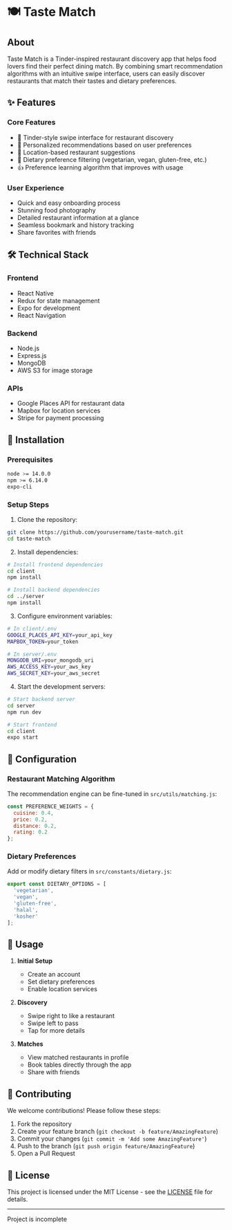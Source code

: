 # 🍽️ Taste Match

## About
Taste Match is a Tinder-inspired restaurant discovery app that helps food lovers find their perfect dining match. By combining smart recommendation algorithms with an intuitive swipe interface, users can easily discover restaurants that match their tastes and dietary preferences.

## ✨ Features

### Core Features
- 📱 Tinder-style swipe interface for restaurant discovery
- 🎯 Personalized recommendations based on user preferences
- 📍 Location-based restaurant suggestions
- 🥗 Dietary preference filtering (vegetarian, vegan, gluten-free, etc.)
- 👍 Preference learning algorithm that improves with usage

### User Experience
- Quick and easy onboarding process
- Stunning food photography
- Detailed restaurant information at a glance
- Seamless bookmark and history tracking
- Share favorites with friends

## 🛠️ Technical Stack

### Frontend
- React Native
- Redux for state management
- Expo for development
- React Navigation

### Backend
- Node.js
- Express.js
- MongoDB
- AWS S3 for image storage

### APIs
- Google Places API for restaurant data
- Mapbox for location services
- Stripe for payment processing

## 📱 Installation

### Prerequisites
```bash
node >= 14.0.0
npm >= 6.14.0
expo-cli
```

### Setup Steps
1. Clone the repository:
```bash
git clone https://github.com/yourusername/taste-match.git
cd taste-match
```

2. Install dependencies:
```bash
# Install frontend dependencies
cd client
npm install

# Install backend dependencies
cd ../server
npm install
```

3. Configure environment variables:
```bash
# In client/.env
GOOGLE_PLACES_API_KEY=your_api_key
MAPBOX_TOKEN=your_token

# In server/.env
MONGODB_URI=your_mongodb_uri
AWS_ACCESS_KEY=your_aws_key
AWS_SECRET_KEY=your_aws_secret
```

4. Start the development servers:
```bash
# Start backend server
cd server
npm run dev

# Start frontend
cd client
expo start
```

## 🔧 Configuration

### Restaurant Matching Algorithm
The recommendation engine can be fine-tuned in `src/utils/matching.js`:
```javascript
const PREFERENCE_WEIGHTS = {
  cuisine: 0.4,
  price: 0.2,
  distance: 0.2,
  rating: 0.2
};
```

### Dietary Preferences
Add or modify dietary filters in `src/constants/dietary.js`:
```javascript
export const DIETARY_OPTIONS = [
  'vegetarian',
  'vegan',
  'gluten-free',
  'halal',
  'kosher'
];
```

## 📱 Usage

1. **Initial Setup**
   - Create an account
   - Set dietary preferences
   - Enable location services

2. **Discovery**
   - Swipe right to like a restaurant
   - Swipe left to pass
   - Tap for more details

3. **Matches**
   - View matched restaurants in profile
   - Book tables directly through the app
   - Share with friends

## 🤝 Contributing

We welcome contributions! Please follow these steps:

1. Fork the repository
2. Create your feature branch (`git checkout -b feature/AmazingFeature`)
3. Commit your changes (`git commit -m 'Add some AmazingFeature'`)
4. Push to the branch (`git push origin feature/AmazingFeature`)
5. Open a Pull Request

## 📄 License

This project is licensed under the MIT License - see the [LICENSE](LICENSE) file for details.

---

Project is incomplete
